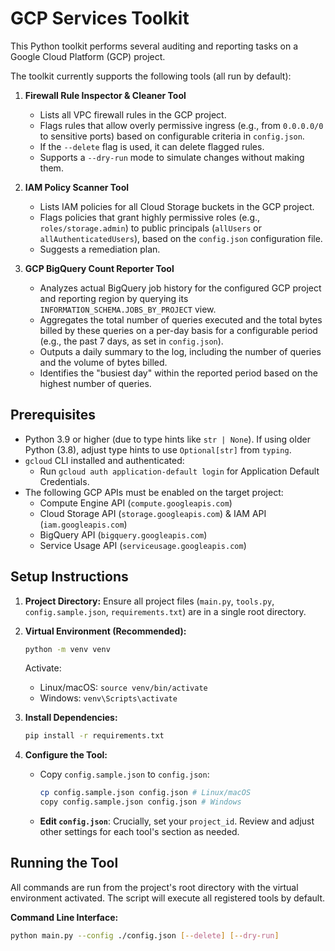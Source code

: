 # GCP Services Toolkit

This Python toolkit performs several auditing and reporting tasks on a Google Cloud Platform (GCP) project.

The toolkit currently supports the following tools (all run by default):

1.  **Firewall Rule Inspector & Cleaner Tool**
    * Lists all VPC firewall rules in the GCP project.
    * Flags rules that allow overly permissive ingress (e.g., from `0.0.0.0/0` to sensitive ports) based on configurable criteria in `config.json`.
    * If the `--delete` flag is used, it can delete flagged rules.
    * Supports a `--dry-run` mode to simulate changes without making them.

2.  **IAM Policy Scanner Tool**
    * Lists IAM policies for all Cloud Storage buckets in the GCP project.
    * Flags policies that grant highly permissive roles (e.g., `roles/storage.admin`) to public principals (`allUsers` or `allAuthenticatedUsers`), based on the `config.json` configuration file.
    * Suggests a remediation plan.

3.  **GCP BigQuery Count Reporter Tool**
    * Analyzes actual BigQuery job history for the configured GCP project and reporting region by querying its `INFORMATION_SCHEMA.JOBS_BY_PROJECT` view.
    * Aggregates the total number of queries executed and the total bytes billed by these queries on a per-day basis for a configurable period (e.g., the past 7 days, as set in `config.json`).
    * Outputs a daily summary to the log, including the number of queries and the volume of bytes billed.
    * Identifies the "busiest day" within the reported period based on the highest number of queries.

## Prerequisites

* Python 3.9 or higher (due to type hints like `str | None`). If using older Python (3.8), adjust type hints to use `Optional[str]` from `typing`.
* `gcloud` CLI installed and authenticated:
    * Run `gcloud auth application-default login` for Application Default Credentials.
* The following GCP APIs must be enabled on the target project:
    * Compute Engine API (`compute.googleapis.com`)
    * Cloud Storage API (`storage.googleapis.com`) & IAM API (`iam.googleapis.com`)
    * BigQuery API (`bigquery.googleapis.com`)
    * Service Usage API (`serviceusage.googleapis.com`)

## Setup Instructions

1.  **Project Directory:**
    Ensure all project files (`main.py`, `tools.py`, `config.sample.json`, `requirements.txt`) are in a single root directory.

2.  **Virtual Environment (Recommended):**
    ```bash
    python -m venv venv
    ```
    Activate:
    * Linux/macOS: `source venv/bin/activate`
    * Windows: `venv\Scripts\activate`

3.  **Install Dependencies:**
    ```bash
    pip install -r requirements.txt
    ```

4.  **Configure the Tool:**
    * Copy `config.sample.json` to `config.json`:
        ```bash
        cp config.sample.json config.json # Linux/macOS
        copy config.sample.json config.json # Windows
        ```
    * **Edit `config.json`**: Crucially, set your `project_id`. Review and adjust other settings for each tool's section as needed.

## Running the Tool
All commands are run from the project's root directory with the virtual environment activated. The script will execute all registered tools by default.

**Command Line Interface:**
```bash
python main.py --config ./config.json [--delete] [--dry-run]
